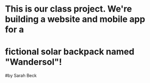 # This is our class project. We're building a website and mobile app for a 
# fictional solar backpack named "Wandersol"!
#by Sarah Beck